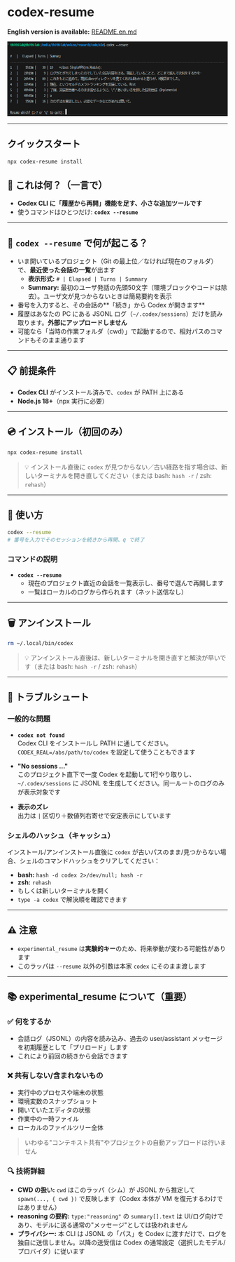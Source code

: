 # codex-resume 

**English version is available:** [README.en.md](README.en.md)

![codex --resume screenshot](docs/assets/codex-resume.png)

---
##  クイックスタート

```bash
npx codex-resume install
```

## 📌 これは何？（一言で）

- **Codex CLI に「履歴から再開」機能を足す、小さな追加ツールです**
- 使うコマンドはひとつだけ: **`codex --resume`**

---

## 🚀 `codex --resume` で何が起こる？

- いま開いているプロジェクト（Git の最上位／なければ現在のフォルダ）で、**最近使った会話の一覧**が出ます
  - **表示形式:** `# | Elapsed | Turns | Summary`
  - **Summary:** 最初のユーザ発話の先頭50文字（環境ブロックやコードは除去）。ユーザ文が見つからないときは簡易要約を表示
- 番号を入力すると、その会話の**「続き」から Codex が開きます**
- 履歴はあなたの PC にある JSONL ログ（`~/.codex/sessions`）だけを読み取ります。**外部にアップロードしません**
- 可能なら「当時の作業フォルダ（cwd）」で起動するので、相対パスのコマンドもそのまま通ります

---

## 📋 前提条件

- **Codex CLI** がインストール済みで、`codex` が PATH 上にある
- **Node.js 18+**（npx 実行に必要）

---

## 💿 インストール（初回のみ）

```bash
npx codex-resume install
```

> 💡 インストール直後に `codex` が見つからない／古い経路を指す場合は、新しいターミナルを開き直してください（または bash: `hash -r` / zsh: `rehash`）

---

## 🎯 使い方

```bash
codex --resume
# 番号を入力でそのセッションを続きから再開、q で終了
```

### コマンドの説明

- **`codex --resume`**
  - 現在のプロジェクト直近の会話を一覧表示し、番号で選んで再開します
  - 一覧はローカルのログから作られます（ネット送信なし）

---

## 🗑️ アンインストール

```bash
rm ~/.local/bin/codex
```

> 💡 アンインストール直後は、新しいターミナルを開き直すと解決が早いです（または bash: `hash -r` / zsh: `rehash`）

---

## 🔧 トラブルシュート

### 一般的な問題

- **`codex not found`**  
  Codex CLI をインストールし PATH に通してください。`CODEX_REAL=/abs/path/to/codex` を設定して使うこともできます

- **"No sessions …"**  
  このプロジェクト直下で一度 Codex を起動して1行やり取りし、`~/.codex/sessions` に JSONL を生成してください。同一ルートのログのみが表示対象です

- **表示のズレ**  
  出力は `|` 区切り＋数値列右寄せで安定表示にしています

### シェルのハッシュ（キャッシュ）

インストール/アンインストール直後に `codex` が古いパスのまま/見つからない場合、シェルのコマンドハッシュをクリアしてください：

- **bash:** `hash -d codex 2>/dev/null; hash -r`
- **zsh:** `rehash`
- もしくは新しいターミナルを開く
- `type -a codex` で解決順を確認できます

---

## ⚠️ 注意

- `experimental_resume` は**実験的キー**のため、将来挙動が変わる可能性があります
- このラッパは `--resume` 以外の引数は本家 `codex` にそのまま渡します

---

## 📚 experimental_resume について（重要）

### ✅ 何をするか
- 会話ログ（JSONL）の内容を読み込み、過去の user/assistant メッセージを初期履歴として「プリロード」します
- これにより前回の続きから会話できます

### ❌ 共有しない/含まれないもの
- 実行中のプロセスや端末の状態
- 環境変数のスナップショット
- 開いていたエディタの状態
- 作業中の一時ファイル
- ローカルのファイルツリー全体

> いわゆる"コンテキスト共有"やプロジェクトの自動アップロードは行いません

### 🔍 技術詳細

- **CWD の扱い:** `cwd` はこのラッパ（シム）が JSONL から推定して `spawn(..., { cwd })` で反映します（Codex 本体が VM を復元するわけではありません）
- **reasoning の要約:** `type:"reasoning"` の `summary[].text` は UI/ログ向けであり、モデルに送る通常の"メッセージ"としては扱われません
- **プライバシー:** 本 CLI は JSONL の「パス」を Codex に渡すだけで、ログを独自に送信しません。以降の送受信は Codex の通常設定（選択したモデル/プロバイダ）に従います
